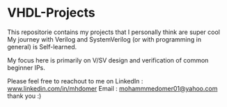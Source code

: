 # VHDL-Projects 

This repositorie contains my projects that I personally think are super cool 
My journey with Verilog and SystemVerilog (or with programming in general) is Self-learned. 




My focus here is primarily on V/SV design and verification of common beginner IPs.

Please feel free to reachout to me on 
LinkedIn : www.linkedin.com/in/mhdomer
Email : mohammmedomer01@yahoo.com
thank you :) 
